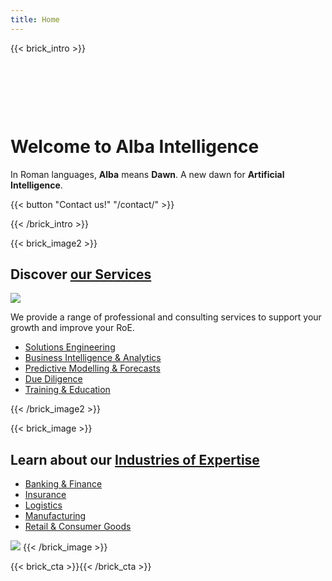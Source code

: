 ```yaml
---
title: Home
---
```


{{< brick_intro >}}

&nbsp;

&nbsp;

&nbsp;

# Welcome to **Alba Intelligence**

In Roman languages, **Alba** means **Dawn**. A new dawn for **Artificial Intelligence**.

{{< button "Contact us!" "/contact/" >}}

<!-- ![](/uploads/illustrations/cuate/assets.svg) -->

{{< /brick_intro >}}


{{< brick_image2 >}}

## Discover [our Services](/services/)

![](/uploads/illustrations/amico/Services.svg)

We provide a range of professional and consulting services to support your growth and improve your RoE.

- [Solutions Engineering](/services/solutions_engineering/)
- [Business Intelligence & Analytics](/services/business_analytics/)
- [Predictive Modelling & Forecasts](/services/predictive_modelling/)
- [Due Diligence](/services/due_diligence/)
- [Training & Education](/services/training_education/)

{{< /brick_image2 >}}


{{< brick_image >}}

## Learn about our [Industries of Expertise](/industries/)

- [Banking & Finance](/industries/banking_finance/)
- [Insurance](/industries/insurance/)
- [Logistics](/industries/logistics/)
- [Manufacturing](/industries/manufacturing/)
- [Retail & Consumer Goods](/industries/retail/)


![](/uploads/illustrations/amico/Industries.svg)
{{< /brick_image >}}


<!-- {{< brick_reviews >}}{{< /brick_reviews >}} -->

<!-- {{< brick_features >}}

## The Ultimate Hugo theme

Hugobricks covers all components you would like to have at hand. It is a power engine for your web oriented projects. It has excellent performance in all categories.

---

![](/img/icons/material-symbols/200/rounded/auto_awesome_mosaic.svg)
### Covers all components

We aim to provide the following bricks: intro, title, image, cta, contact, team, testimonials, about, pricing, products, product, usps, stats, gallery, quote, faqs, brands, video, blogs, post, related.

---

![](/img/icons/material-symbols/200/rounded/performance_max.svg)
### 99+ Google Lighthouse score

Lightning fast website. Lorem ipsum dolor sit amet consectetur adipisicing elit. Corporis illum nesciunt commodi vel nisi ut alias excepturi ipsum, totam, labore tempora, odit ex iste tempore sed.

---

![](/img/icons/material-symbols/200/rounded/design_services.svg)
### Themeable through CSS variables

Easily themeable. Lorem ipsum dolor sit amet consectetur adipisicing elit. Corporis illum nesciunt commodi vel nisi ut alias excepturi ipsum, totam, labore tempora, odit ex iste tempore sed.

---

![](/img/icons/material-symbols/200/rounded/devices.svg)
### Fully responsive on all devices

Works on every screen. Lorem ipsum dolor sit amet consectetur adipisicing elit. Corporis illum nesciunt commodi vel nisi ut alias excepturi ipsum, totam, labore tempora, odit ex iste tempore sed.

---

![](/img/icons/material-symbols/200/rounded/timer.svg)
### Super fast builds and deploys

Extremely fast. Lorem ipsum dolor sit amet consectetur adipisicing elit. Corporis illum nesciunt commodi vel nisi ut alias excepturi ipsum, totam, labore tempora, odit ex iste tempore sed.

---

![](/img/icons/material-symbols/200/rounded/auto_fix.svg)
### 10+ pre-build pages

Start with the end result. Lorem ipsum dolor sit amet consectetur adipisicing elit. Corporis illum nesciunt commodi vel nisi ut alias excepturi ipsum, totam, labore tempora, odit ex iste tempore sed.

{{< /brick_features >}} -->


<!-- {{< brick_prices >}}

## Our friendly pricing

Lorem ipsum dolor sit amet consectetur adipisicing elit. Corporis illum nesciunt commodi vel nisi ut alias excepturi ipsum, totam, labore tempora, odit ex iste tempore sed.

---

**budget**
### Open-source

Full-featured theme/page builder to create super fast & amazing website

### _$_**0**/month

- Hugobricks theme/code
- All available bricks
- Regular updates
- Bug fixes & security patches

[Get started](/get-started/)

---

**most popular**

### Hosted

Everything in one toolkit – We host your website on our top-notch infrastructure.

### _$_**25**/month

- Hugobricks theme/code
- All available bricks
- Regular updates
- Bug fixes & security patches
- Form handling + notifications
- CMS system for editors

[Yes, pick me!](/get-started/)

---

**everything**

### Enterprise

Get exceptional value and cost savings with our complete products suite.

### _$_**75**/month

- All other features plus:
- High priority support
- Theme adjustments
- Custom bricks (on request)

[Contact us](/get-started/)

{{< /brick_prices >}} -->


{{< brick_cta >}}{{< /brick_cta >}}
